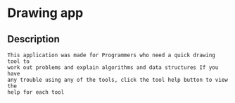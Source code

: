 # Drawing app

## Description
    This application was made for Programmers who need a quick drawing tool to
    work out problems and explain algorithms and data structures If you have
    any trouble using any of the tools, click the tool help button to view the
    help for each tool
